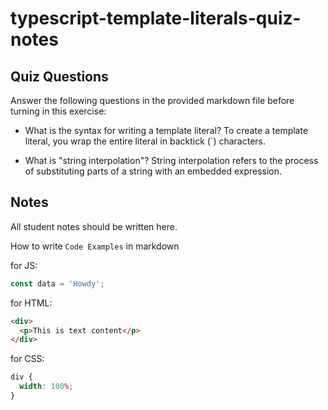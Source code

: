 # typescript-template-literals-quiz-notes

## Quiz Questions

Answer the following questions in the provided markdown file before turning in this exercise:

- What is the syntax for writing a template literal?
  To create a template literal, you wrap the entire literal in backtick (`) characters.

- What is "string interpolation"?
  String interpolation refers to the process of substituting parts of a string with an embedded expression.

## Notes

All student notes should be written here.

How to write `Code Examples` in markdown

for JS:

```javascript
const data = 'Howdy';
```

for HTML:

```html
<div>
  <p>This is text content</p>
</div>
```

for CSS:

```css
div {
  width: 100%;
}
```
